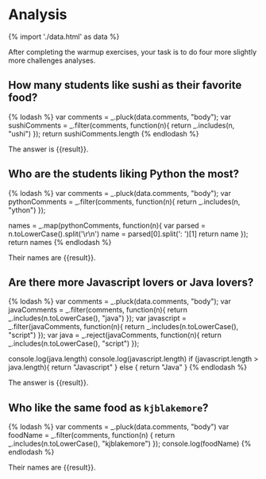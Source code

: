 # Analysis

{% import './data.html' as data %}

After completing the warmup exercises, your task is to do four more slightly
more challenges analyses.

## How many students like sushi as their favorite food?

{% lodash %}
var comments = _.pluck(data.comments, "body");
var sushiComments = _.filter(comments, function(n){
		return _.includes(n, "ushi")
	});
return sushiComments.length
{% endlodash %}

The answer is {{result}}.

## Who are the students liking Python the most?

{% lodash %}
var comments = _.pluck(data.comments, "body");
var pythonComments = _.filter(comments, function(n){
		return _.includes(n, "ython")
	});

names = _.map(pythonComments, function(n){
	var parsed = n.toLowerCase().split('\r\n')
	name = parsed[0].split(': ')[1]
	return name
});
return names
{% endlodash %}

Their names are {{result}}.

## Are there more Javascript lovers or Java lovers?

{% lodash %}
var comments = _.pluck(data.comments, "body");
var javaComments = _.filter(comments, function(n){
		return _.includes(n.toLowerCase(), "java")
	});
var javascript = _.filter(javaComments, function(n){
		return _.includes(n.toLowerCase(), "script")
	});
var java = _.reject(javaComments, function(n){
		return _.includes(n.toLowerCase(), "script")
	});

console.log(java.length)
console.log(javascript.length)
if (javascript.length > java.length){
	return "Javascript"
} else {
	return "Java"
}
{% endlodash %}

The answer is {{result}}.

## Who like the same food as `kjblakemore`?

{% lodash %}
var comments = _.pluck(data.comments, "body")
var foodName = _.filter(comments, function(n) {
	return _.includes(n.toLowerCase(), "kjblakemore")
});
console.log(foodName)
{% endlodash %}

Their names are {{result}}.
